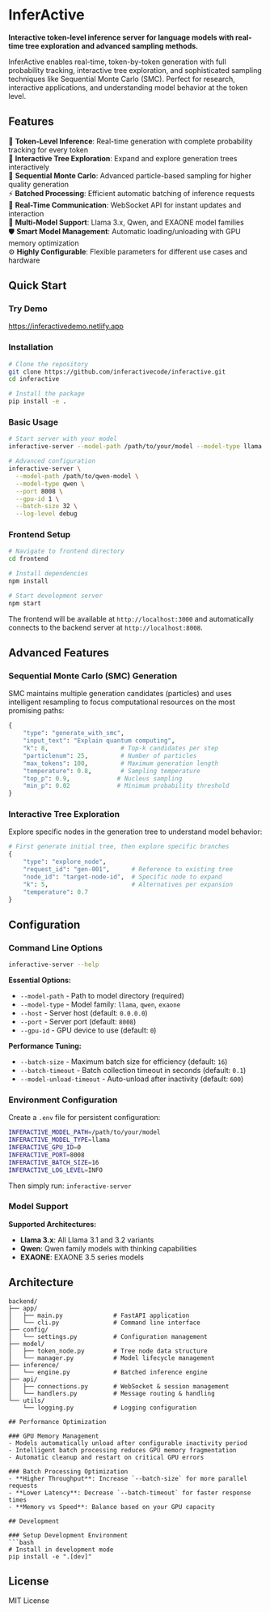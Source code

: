 # InferActive

**Interactive token-level inference server for language models with real-time tree exploration and advanced sampling methods.**

InferActive enables real-time, token-by-token generation with full probability tracking, interactive tree exploration, and sophisticated sampling techniques like Sequential Monte Carlo (SMC). Perfect for research, interactive applications, and understanding model behavior at the token level.

## Features

🚀 **Token-Level Inference**: Real-time generation with complete probability tracking for every token  
🌳 **Interactive Tree Exploration**: Expand and explore generation trees interactively  
🎯 **Sequential Monte Carlo**: Advanced particle-based sampling for higher quality generation  
⚡ **Batched Processing**: Efficient automatic batching of inference requests  
🔄 **Real-Time Communication**: WebSocket API for instant updates and interaction  
🤖 **Multi-Model Support**: Llama 3.x, Qwen, and EXAONE model families  
🛡️ **Smart Model Management**: Automatic loading/unloading with GPU memory optimization  
⚙️ **Highly Configurable**: Flexible parameters for different use cases and hardware

## Quick Start

### Try Demo
https://inferactivedemo.netlify.app

### Installation

```bash
# Clone the repository
git clone https://github.com/inferactivecode/inferactive.git
cd inferactive

# Install the package
pip install -e .
```

### Basic Usage

```bash
# Start server with your model
inferactive-server --model-path /path/to/your/model --model-type llama

# Advanced configuration
inferactive-server \
  --model-path /path/to/qwen-model \
  --model-type qwen \
  --port 8008 \
  --gpu-id 1 \
  --batch-size 32 \
  --log-level debug
```

### Frontend Setup

```bash
# Navigate to frontend directory
cd frontend

# Install dependencies
npm install

# Start development server
npm start
```

The frontend will be available at `http://localhost:3000` and automatically connects to the backend server at `http://localhost:8008`.

## Advanced Features

### Sequential Monte Carlo (SMC) Generation

SMC maintains multiple generation candidates (particles) and uses intelligent resampling to focus computational resources on the most promising paths:

```python
{
    "type": "generate_with_smc",
    "input_text": "Explain quantum computing",
    "k": 8,                    # Top-k candidates per step
    "particlenum": 25,         # Number of particles
    "max_tokens": 100,         # Maximum generation length
    "temperature": 0.8,        # Sampling temperature
    "top_p": 0.9,             # Nucleus sampling
    "min_p": 0.02             # Minimum probability threshold
}
```

### Interactive Tree Exploration

Explore specific nodes in the generation tree to understand model behavior:

```python
# First generate initial tree, then explore specific branches
{
    "type": "explore_node",
    "request_id": "gen-001",      # Reference to existing tree
    "node_id": "target-node-id",  # Specific node to expand
    "k": 5,                       # Alternatives per expansion
    "temperature": 0.7
}
```


## Configuration

### Command Line Options

```bash
inferactive-server --help
```

**Essential Options:**
- `--model-path` - Path to model directory (required)
- `--model-type` - Model family: `llama`, `qwen`, `exaone`
- `--host` - Server host (default: `0.0.0.0`)
- `--port` - Server port (default: `8008`)
- `--gpu-id` - GPU device to use (default: `0`)

**Performance Tuning:**
- `--batch-size` - Maximum batch size for efficiency (default: `16`)
- `--batch-timeout` - Batch collection timeout in seconds (default: `0.1`)
- `--model-unload-timeout` - Auto-unload after inactivity (default: `600`)

### Environment Configuration

Create a `.env` file for persistent configuration:

```bash
INFERACTIVE_MODEL_PATH=/path/to/your/model
INFERACTIVE_MODEL_TYPE=llama
INFERACTIVE_GPU_ID=0
INFERACTIVE_PORT=8008
INFERACTIVE_BATCH_SIZE=16
INFERACTIVE_LOG_LEVEL=INFO
```

Then simply run: `inferactive-server`

### Model Support

**Supported Architectures:**
- **Llama 3.x**: All Llama 3.1 and 3.2 variants
- **Qwen**: Qwen family models with thinking capabilities
- **EXAONE**: EXAONE 3.5 series models


## Architecture

```
backend/
├── app/
│   ├── main.py              # FastAPI application
│   └── cli.py               # Command line interface
├── config/
│   └── settings.py          # Configuration management
├── model/
│   ├── token_node.py        # Tree node data structure
│   └── manager.py           # Model lifecycle management
├── inference/
│   └── engine.py            # Batched inference engine
├── api/
│   ├── connections.py       # WebSocket & session management
│   └── handlers.py          # Message routing & handling
└── utils/
    └── logging.py           # Logging configuration
    
## Performance Optimization

### GPU Memory Management
- Models automatically unload after configurable inactivity period
- Intelligent batch processing reduces GPU memory fragmentation
- Automatic cleanup and restart on critical GPU errors

### Batch Processing Optimization
- **Higher Throughput**: Increase `--batch-size` for more parallel requests
- **Lower Latency**: Decrease `--batch-timeout` for faster response times
- **Memory vs Speed**: Balance based on your GPU capacity

## Development

### Setup Development Environment
```bash
# Install in development mode
pip install -e ".[dev]"

```


## License

MIT License
